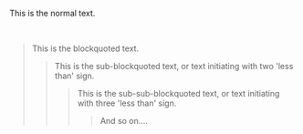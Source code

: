 <!--
    > TITLE
        >> Blockquotes

    > PURPOSE
        >> Used to make text specifically different to catch the attention of the reader.

    > THEORY
        >> The blockquote is initiated by adding 'less than' symbol (>).

        >> The sub-blackquote can be initiated by adding multiple 'less than' symbols.

        >> The blockquote doesn't work if implemented inside the comment, as you can see here itself (notice tile, purpose and theory title), reason is because the comment is ignored by the compiler and won't appear in preview or display.
-->

This is the normal text.

<br>

> This is the blockquoted text.
>> This is the sub-blockquoted text, or text initiating with two 'less than' sign.
>>> This is the sub-sub-blockquoted text, or text initiating with three 'less than' sign.
>>>> And so on....
